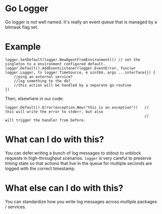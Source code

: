 Go Logger
=========

Go logger is not well named. It's really an event queue that is managed by a bitmask flag set.

# Example

```golang
logger.SetDefault(logger.NewAgentFromEnvironment()) // set the singleton to a environment configured default.
logger.Default().AddEventListener(logger.EventError, func(wr logger.Logger, ts logger.TimeSource, e uint64, args ...interface{}) {
    //ping an external service?
    //log something to the db?
    //this action will be handled by a separate go-routine
})
```

Then, elsewhere in our code:

```golang
logger.Default().Error(exception.New("this is an exception"))   // this will write the error to stderr, but also
                                                                // will trigger the handler from before.
```

# What can I do with this?

You can defer writing a bunch of log messages to stdout to unblock requests in high-throughput scenarios. `logger` is very
careful to preserve timing state so that actions that live in the queue for multiple seconds are logged with the correct 
timestamp.

# What else can I do with this?

You can standardize how you write log messages across multiple packages / services.
